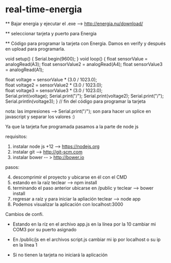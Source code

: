 # real-time-energia


** Bajar energia y ejecutar el .exe --> http://energia.nu/download/

** seleccionar tarjeta y puerto para Energia

** Código para programar la tarjeta con Energia. Damos en verify y después en upload para programarla.

void setup() {
  Serial.begin(9600); 
}
void loop() {
  float sensorValue = analogRead(A3);
  float sensorValue2 = analogRead(A4);
  float sensorValue3 = analogRead(A1);

  float voltage = sensorValue * (3.0 / 1023.0);  
  float voltage2 = sensorValue2 * (3.0 / 1023.0);  
  float voltage3 = sensorValue3 * (3.0 / 1023.0);  
  Serial.print(voltage);
  Serial.print("/");
  Serial.print(voltage2);
  Serial.print("/");  
  Serial.println(voltage3);
}
// fin del código para programar la tarjeta

nota: las impresiones --> Serial.print("/");   son para hacer un splice en javascript y separar los valores :)

Ya que la tarjeta fue programada pasamos a la parte de node js

requisitos:

1. instalar node js +12  --> https://nodejs.org
3. instalar git --> http://git-scm.com
2. instalar bower -- > http://bower.io

pasos: 

4. descomprimir el proyecto y ubicarse en él con el CMD
5. estando en la raíz teclear --> npm install
6. terminando el paso anterior ubicarse en /public y teclear --> bower install
7. regresar a raíz y para iniciar la apliación teclear --> node app
8. Podemos visualizar la aplicación con localhost:3000


Cambios de confi.

* Estando en la ríz en el archivo app.js en la línea por la 10 cambiar mi COM3 por su puerto asignado
* En /public/js en el archivos script.js cambiar mi ip por localhost o su ip en la línea 1

* Si no tienen la tarjeta no iniciará la aplicación



